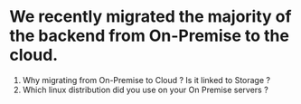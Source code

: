 # We recently migrated the majority of the backend from On-Premise to the cloud.
 1) Why migrating from On-Premise to Cloud ? Is it linked to Storage ?
 2) Which linux distribution did you use on your On Premise servers ?
 

